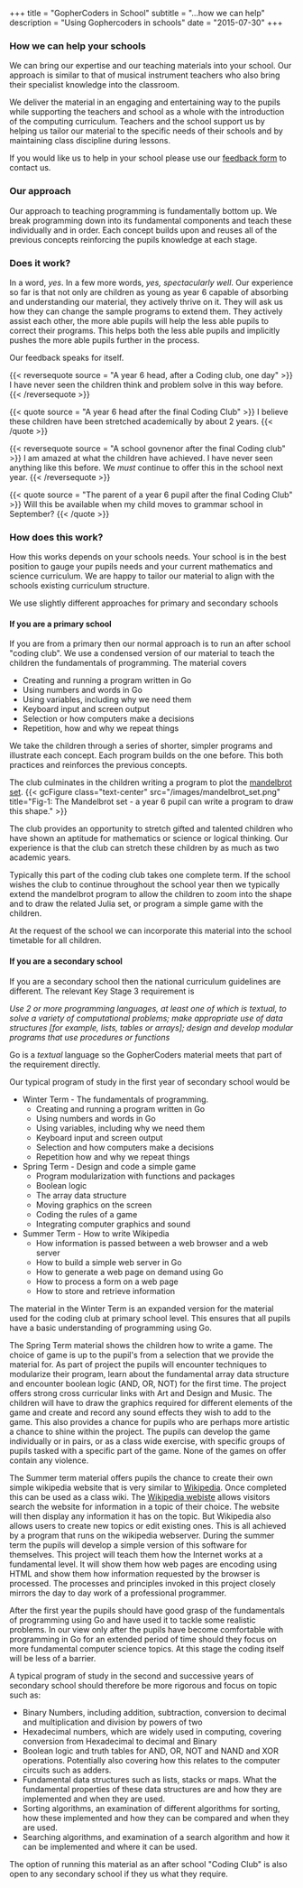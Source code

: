 +++
title = "GopherCoders in School"
subtitle = "...how we can help"
description = "Using Gophercoders in schools"
date = "2015-07-30"
+++
### How we can help your schools
We can bring our expertise and our teaching materials into your school. Our
approach is similar to that of musical instrument teachers who also
bring their specialist knowledge into the classroom.

We deliver the material in an engaging and entertaining way to the pupils while
supporting the teachers and school as a whole with the introduction of the
computing curriculum. Teachers and the school support us by helping us tailor
our material to the specific needs of their schools and by maintaining class
discipline during lessons.

If you would like us to help in your school please use our
[feedback form](/feedback) to contact us.

### Our approach
Our approach to teaching programming is fundamentally bottom up. We break
programming down into its fundamental components and teach these individually and
in order. Each concept builds upon and reuses all of the previous concepts
reinforcing the pupils knowledge at each stage.

### Does it work?
In a word, *yes*. In a few more words, *yes, spectacularly well*. Our experience so
far is that not only are children as young as year 6 capable of absorbing and
understanding our material, they actively thrive on it. They will ask us how
they can change the sample programs to extend them. They actively assist each
other, the more able pupils will help the less able pupils to correct their
programs. This helps both the less able pupils and implicitly pushes the more
able pupils further in the process.

Our feedback speaks for itself.

{{< reversequote source = "A year 6 head, after a Coding club, one day" >}}
I have never seen the children think and problem solve in this way before.
{{< /reversequote >}}

{{< quote source = "A year 6 head after the final Coding Club" >}}
I believe these children have been stretched academically by about 2 years.
{{< /quote >}}

{{< reversequote source = "A school govnenor after the final Coding club" >}}
I am amazed at what the children have achieved. I have never seen anything like
this before. We *must* continue to offer this in the school next year.
{{< /reversequote >}}

{{< quote source = "The parent of a year 6 pupil after the final Coding Club" >}}
Will this be available when my child moves to grammar school in September?
{{< /quote >}}

### How does this work?
How this works depends on your schools needs. Your school is in
the best position to gauge your pupils needs and your current mathematics and
science curriculum. We are happy to tailor our material to align with the
schools existing curriculum structure.

We use slightly different approaches for primary and secondary schools

#### If you are a primary school
If you are from a primary then our normal approach is to run an after school
"coding club". We use a condensed version of our material to teach the children
the fundamentals of programming. The material covers

* Creating and running a program written in Go
* Using numbers and words in Go
* Using variables, including why we need them
* Keyboard input and screen output
* Selection or how computers make a decisions
* Repetition, how and why we repeat things

We take the children through a series of shorter, simpler programs and illustrate
each concept. Each program builds on the one before. This both practices and
reinforces the previous concepts.

The club culminates in the children writing a program to plot the [mandelbrot set](https://en.wikipedia.org/wiki/Mandelbrot_set).
{{< gcFigure class="text-center" src="/images/mandelbrot_set.png"
title="Fig-1: The Mandelbrot set - a year 6 pupil can write a program to draw this shape." >}}

The club provides an opportunity to stretch gifted and talented children who
have shown an aptitude for mathematics or science or logical thinking. Our
experience is that the club can stretch these children by as much as two academic
years.

Typically this part of the coding club takes one complete term. If the school
wishes the club to continue throughout the school year then we typically extend the
mandelbrot program to allow the children to zoom into the shape and to draw the
related Julia set, or program a simple game with the children.

At the request of the school we can incorporate this material into the school
timetable for all children.

#### If you are a secondary school

If you are a secondary school then the national curriculum guidelines are
different. The relevant Key Stage 3 requirement is

*Use 2 or more programming languages, at least one of which is textual, to solve a
variety of computational problems; make appropriate use of data structures [for
example, lists, tables or arrays]; design and develop modular programs that use
procedures or functions*

Go is a *textual* language so the GopherCoders material meets that part of the
requirement directly.

Our typical program of study in the first year of secondary school would be

* Winter Term - The fundamentals of programming.
    * Creating and running a program written in Go
    * Using numbers and words in Go
    * Using variables, including why we need them
    * Keyboard input and screen output
    * Selection and how computers make a decisions
    * Repetition how and why we repeat things
* Spring Term - Design and code a simple game
    * Program modularization with functions and packages
    * Boolean logic
    * The array data structure
    * Moving graphics on the screen
    * Coding the rules of a game
    * Integrating computer graphics and sound
* Summer Term - How to write Wikipedia
    * How information is passed between a web browser and a web server
    * How to build a simple web server in Go
    * How to generate a web page on demand using Go
    * How to process a form on a web page
    * How to store and retrieve information

The material in the Winter Term is an expanded version for the material used
for the coding club at primary school level. This ensures that all pupils have a
basic understanding of programming using Go.

The Spring Term material shows the children how to write a game. The choice of
game is up to the pupil's from a selection that we provide the material for. As
part of project the pupils will encounter techniques to modularize their program,
learn about the fundamental array data structure and encounter boolean logic
(AND, OR, NOT) for the first time. The project offers strong cross curricular
links with Art and Design and Music. The children will have to draw the graphics
required for different elements of the game and create and record any
sound effects they wish to add to the game.  This also provides a chance for pupils
who are perhaps more artistic a chance to shine within the project. The pupils
can develop the game individually or in pairs, or as a class wide exercise, with
specific groups of pupils tasked with a specific part of the game. None of the
games on offer contain any violence.

The Summer term material offers pupils the chance to create their own simple
wikipedia website that is very similar to [Wikipedia](http://wikipedia.com).
Once completed this can be used as a class wiki.
The [Wikipedia webiste](http://wikipedia.com) allows visitors search the website
for information in a topic of their choice. The website will then display any
information it has on the topic. But Wikipedia also allows users to create new
topics or edit existing ones. This is all achieved by a program that runs on the
wikipedia webserver. During the summer term the pupils will develop a simple
version of this software for themselves. This project will teach them how the
Internet works at a fundamental level. It will show them how web pages are
encoding using HTML and show them how information requested by the browser is
processed. The processes and principles invoked in this project closely mirrors
the day to day work of a professional programmer.

After the first year the pupils should have good grasp of the fundamentals of
programming using Go and have used it to tackle some realistic problems.
In our view only after the pupils have become comfortable with programming in
Go for an extended period of time should they focus on more
fundamental computer science topics. At this stage the coding itself will be less
of a barrier.

A typical program of study in the second and successive years of secondary school
should therefore be more rigorous and focus on topic such as:

* Binary Numbers, including addition, subtraction, conversion to decimal and
multiplication and division by powers of two
* Hexadecimal numbers, which are widely used in computing, covering conversion
from Hexadecimal to decimal and Binary
* Boolean logic and truth tables for AND, OR, NOT and NAND and XOR operations.
Potentially also covering how this relates to the computer circuits such as adders.
* Fundamental data structures such as lists, stacks or maps. What the fundamental
properties of these data structures are and how they are implemented and when
they are used.
* Sorting algorithms, an examination of different algorithms for sorting, how these
implemented and how they can be compared and when they are used.
* Searching algorithms, and examination of a search algorithm and how it can be
implemented and where it can be used.

The option of running this material as an after school "Coding Club" is also open
to any secondary school if they us what they require.

